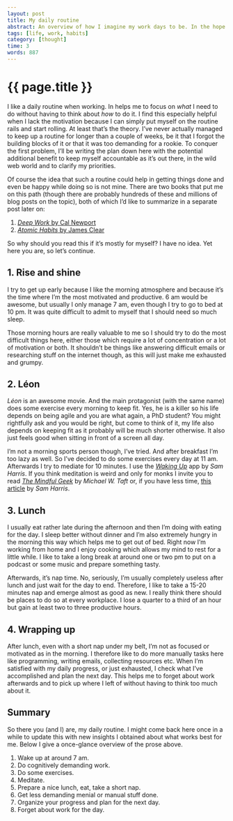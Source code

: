 ```yaml
---
layout: post
title: My daily routine
abstract: An overview of how I imagine my work days to be. In the hope to remember and to keep myself accountable.
tags: [life, work, habits]
category: [thought]
time: 3
words: 887
---
```


# {{ page.title }}

I like a daily routine when working. In helps me to focus on _what_ I need to do without having to think about _how_ to do it. I find this especially helpful when I lack the motivation because I can simply put myself on the routine rails and start rolling. At least that’s the theory. I’ve never actually managed to keep up a routine for longer than a couple of weeks, be it that I forgot the building blocks of it or that it was too demanding for a rookie. To conquer the first problem, I’ll be writing the plan down here with the potential additional benefit to keep myself accountable as it’s out there, in the wild web world and to clarify my priorities.

Of course the idea that such a routine could help in getting things done and even be happy while doing so is not mine. There are two books that put me on this path (though there are probably hundreds of these and millions of blog posts on the topic), both of which I’d like to summarize in a separate post later on:

1. [_Deep Work_ by Cal Newport](https://www.calnewport.com/books/deep-work/)
2. [_Atomic Habits_ by James Clear](https://jamesclear.com/atomic-habits)

So why should you read this if it’s mostly for myself? I have no idea. Yet here you are, so let’s continue.

## 1. Rise and shine

I try to get up early because I like the morning atmosphere and because it’s the time where I’m the most motivated and productive. 6 am would be awesome, but usually I only manage 7 am, even though I try to go to bed at 10 pm. It was quite difficult to admit to myself that I should need so much sleep.

Those morning hours are really valuable to me so I should try to do the most difficult things here, either those which require a lot of concentration or a lot of motivation or both. It shouldn’t be things like answering difficult emails or researching stuff on the internet though, as this will just make me exhausted and grumpy.

## 2. Léon

_Léon_ is an awesome movie. And the main protagonist (with the same name) does some exercise every morning to keep fit. Yes, he is a killer so his life depends on being agile and you are what again, a PhD student? You might rightfully ask and you would be right, but come to think of it, my life also depends on keeping fit as it probably will be much shorter otherwise. It also just feels good when sitting in front of a screen all day.

I’m not a morning sports person though, I’ve tried. And after breakfast I’m too lazy as well. So I’ve decided to do some exercises every day at 11 am. Afterwards I try to mediate for 10 minutes. I use the [_Waking Up_](https://wakingup.com/) app by _Sam Harris_. If you think meditation is weird and only for monks I invite you to read [_The Mindful Geek_](https://themindfulgeek.com/) by _Michael W. Taft_ or, if you have less time, [this article](https://samharris.org/how-to-meditate/) by _Sam Harris_.

## 3. Lunch

I usually eat rather late during the afternoon and then I’m doing with eating for the day. I sleep better without dinner and I’m also extremely hungry in the morning this way which helps me to get out of bed. Right now I’m working from home and I enjoy cooking which allows my mind to rest for a little while. I like to take a long break at around one or two pm to put on a podcast or some music and prepare something tasty.

Afterwards, it’s nap time. No, seriously, I’m usually completely useless after lunch and just wait for the day to end. Therefore, I like to take a 15-20 minutes nap and emerge almost as good as new. I really think there should be places to do so at every workplace. I lose a quarter to a third of an hour but gain at least two to three productive hours.

## 4. Wrapping up

After lunch, even with a short nap under my belt, I’m not as focused or motivated as in the morning. I therefore like to do more manually tasks here like programming, writing emails, collecting resources etc. When I’m satisfied with my daily progress, or just exhausted, I check what I’ve accomplished and plan the next day. This helps me to forget about work afterwards and to pick up where I left of without having to think too much about it.

## Summary

So there you (and I) are, my daily routine. I might come back here once in a while to update this with new insights I obtained about what works best for me. Below I give a once-glance overview of the prose above.

1. Wake up at around 7 am.
2. Do cognitively demanding work.
3. Do some exercises.
4. Meditate.
5. Prepare a nice lunch, eat, take a short nap.
6. Get less demanding menial or manual stuff done.
7. Organize your progress and plan for the next day.
8. Forget about work for the day.